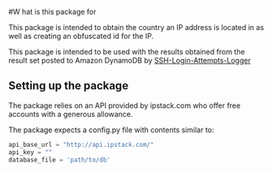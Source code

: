 #W hat is this package for

This package is intended to obtain the country an
IP address is located in as well as creating an
obfuscated id for the IP.

This package is intended to be used with the results
obtained from the result set posted to Amazon
DynamoDB by [SSH-Login-Attempts-Logger](https://github.com/PeterMcD/SSH-Login-Attempts-Logger)

## Setting up the package

The package relies on an API provided by ipstack.com
who offer free accounts with a generous allowance.

The package expects a config.py file with contents
similar to:

```python
api_base_url = "http://api.ipstack.com/"
api_key = ""
database_file = 'path/to/db'
```